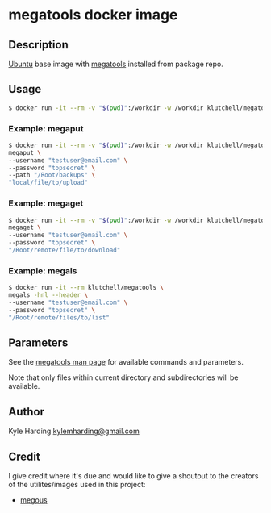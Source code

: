 # megatools docker image #

## Description ##

[Ubuntu](https://hub.docker.com/_/ubuntu/) base image with [megatools](https://github.com/megous/megatools) installed from package repo.

## Usage ##
```bash
$ docker run -it --rm -v "$(pwd)":/workdir -w /workdir klutchell/megatools <command> <parameters>
```

### Example: megaput ###
```bash
$ docker run -it --rm -v "$(pwd)":/workdir -w /workdir klutchell/megatools \
megaput \
--username "testuser@email.com" \
--password "topsecret" \
--path "/Root/backups" \
"local/file/to/upload"
```

### Example: megaget ###
```bash
$ docker run -it --rm -v "$(pwd)":/workdir -w /workdir klutchell/megatools \
megaget \
--username "testuser@email.com" \
--password "topsecret" \
"/Root/remote/file/to/download"
```

### Example: megals ###
```bash
$ docker run -it --rm klutchell/megatools \
megals -hnl --header \
--username "testuser@email.com" \
--password "topsecret" \
"/Root/remote/files/to/list"
```

## Parameters ##

See the [megatools man page](https://megatools.megous.com/man/megatools.html) for available commands and parameters.

Note that only files within current directory and subdirectories will be available.

## Author ##

Kyle Harding <kylemharding@gmail.com>

## Credit ##

I give credit where it's due and would like to give a shoutout to the creators of the utilites/images used in this project:
* [megous](https://github.com/megous/)
